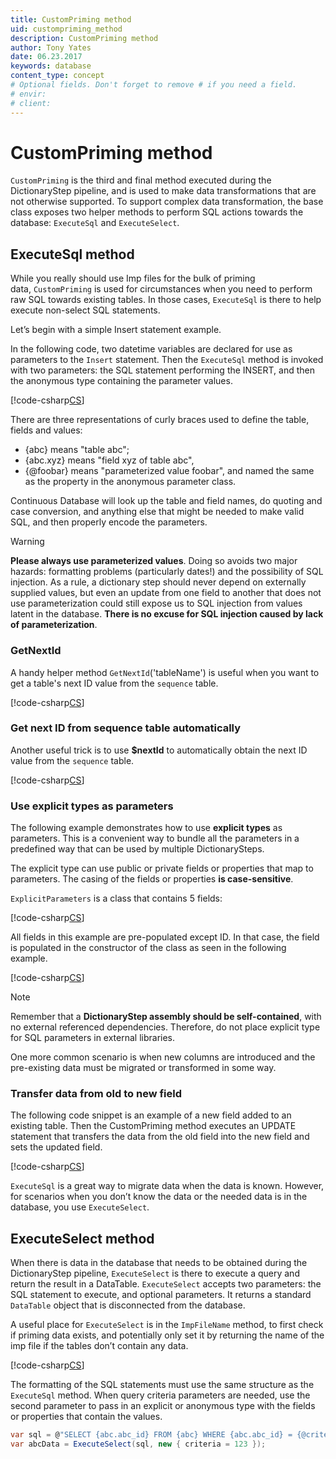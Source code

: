 ```yaml
---
title: CustomPriming method
uid: custompriming_method
description: CustomPriming method
author: Tony Yates
date: 06.23.2017
keywords: database
content_type: concept
# Optional fields. Don't forget to remove # if you need a field.
# envir:
# client:
---
```


# CustomPriming method

`CustomPriming` is the third and final method executed during the DictionaryStep pipeline, and is used to make data transformations that are not otherwise supported. To support complex data transformation, the base class exposes two helper methods to perform SQL actions towards the database: `ExecuteSql` and `ExecuteSelect`.

## ExecuteSql method

While you really should use Imp files for the bulk of priming data, `CustomPriming` is used for circumstances when you need to perform raw SQL towards existing tables. In those cases, `ExecuteSql` is there to help execute non-select SQL statements.

Let’s begin with a simple Insert statement example.

In the following code, two datetime variables are declared for use as parameters to the `Insert` statement. Then the `ExecuteSql` method is invoked with two parameters: the SQL statement performing the INSERT, and then the anonymous type containing the parameter values.

[!code-csharp[CS](includes/custom-priming.cs)]

There are three representations of curly braces used to define the table, fields and values:

* {abc} means "table abc";
* {abc.xyz} means "field xyz of table abc",
* {@foobar} means "parameterized value foobar", and named the same as the property in the anonymous parameter class.

Continuous Database will look up the table and field names, do quoting and case conversion, and anything else that might be needed to make valid SQL, and then properly encode the parameters.

> [!WARNING]
> **Please always use parameterized values**. Doing so avoids two major hazards: formatting problems (particularly dates!) and the possibility of SQL injection. As a rule, a dictionary step should never depend on externally supplied values, but even an update from one field to another that does not use parameterization could still expose us to SQL injection from values latent in the database. **There is no excuse for SQL injection caused by lack of parameterization**.

### GetNextId

A handy helper method `GetNextId`('tableName') is useful when you want to get a table's next ID value from the `sequence` table.

[!code-csharp[CS](includes/cp-getnextid.cs)]

### Get next ID from sequence table automatically

Another useful trick is to use **$nextId** to automatically obtain the next ID value from the `sequence` table.

[!code-csharp[CS](includes/cp-getnextid-auto.cs)]

### Use explicit types as parameters

The following example demonstrates how to use **explicit types** as parameters. This is a convenient way to bundle all the parameters in a predefined way that can be used by multiple DictionarySteps.

The explicit type can use public or private fields or properties that map to parameters. The casing of the fields or properties **is case-sensitive**.

`ExplicitParameters` is a class that contains 5 fields:

[!code-csharp[CS](includes/cp-explicitparams.cs?range=1-8)]

All fields in this example are pre-populated except ID. In that case, the field is populated in the constructor of the class as seen in the following example.

[!code-csharp[CS](includes/cp-explicitparams.cs?range=10-34)]

> [!NOTE]
> Remember that a **DictionaryStep assembly should be self-contained**, with no external referenced dependencies. Therefore, do not place explicit type for SQL parameters in external libraries.

One more common scenario is when new columns are introduced and the pre-existing data must be migrated or transformed in some way.

### Transfer data from old to new field

The following code snippet is an example of a new field added to an existing table. Then the CustomPriming method executes an UPDATE statement that transfers the data from the old field into the new field and sets the updated field.

[!code-csharp[CS](includes/cp-transfer.cs)]

`ExecuteSql` is a great way to migrate data when the data is known. However, for scenarios when you don’t know the data or the needed data is in the database, you use `ExecuteSelect`.

## ExecuteSelect method

When there is data in the database that needs to be obtained during the DictionaryStep pipeline, `ExecuteSelect` is there to execute a query and return the result in a DataTable. `ExecuteSelect` accepts two parameters: the SQL statement to execute, and optional parameters. It returns a standard `DataTable` object that is disconnected from the database.

A useful place for `ExecuteSelect` is in the `ImpFileName` method, to first check if priming data exists, and potentially only set it by returning the name of the imp file if the tables don’t contain any data.

[!code-csharp[CS](includes/cp-executeselect.cs)]

The formatting of the SQL statements must use the same structure as the `ExecuteSql` method. When query criteria parameters are needed, use the second parameter to pass in an explicit or anonymous type with the fields or properties that contain the values.

```csharp
var sql = @"SELECT {abc.abc_id} FROM {abc} WHERE {abc.abc_id} = {@criteria}";
var abcData = ExecuteSelect(sql, new { criteria = 123 });
```

